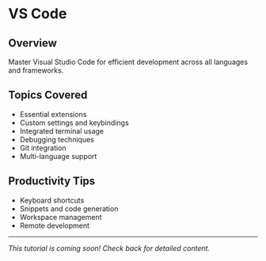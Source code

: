 # VS Code

## Overview
Master Visual Studio Code for efficient development across all languages and frameworks.

## Topics Covered
- Essential extensions
- Custom settings and keybindings
- Integrated terminal usage
- Debugging techniques
- Git integration
- Multi-language support

## Productivity Tips
- Keyboard shortcuts
- Snippets and code generation
- Workspace management
- Remote development

---

*This tutorial is coming soon! Check back for detailed content.*
